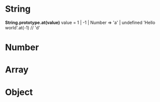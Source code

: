 # String
<strong>String.prototype.at(value)</strong>
value = 1 | -1 | Number
=> 'a' | undefined
'Hello world'.at(-1)  // 'd'
# Number

# Array

# Object


